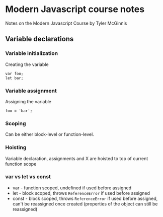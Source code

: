 # Modern Javascript course notes
Notes on the Modern Javascript Course by Tyler McGinnis

## Variable declarations

### Variable initialization

Creating the variable

```
var foo;
let bar;
```

### Variable assignment

Assigning the variable

```
foo = 'bar';
```

### Scoping

Can be either block-level or function-level. 

### Hoisting

Variable declaration, assignments and X are hoisted to top of current function scope

### var vs let vs const

* var - function scoped, undefined if used before assigned
* let - block scoped, throws `ReferenceError` if used before assigned
* const - block scoped, throws `ReferenceError` if used before assigned, can't be reassigned once created (properties of the object can still be reassigned)
